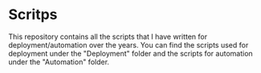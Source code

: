 # Scritps

This repository contains all the scripts that I have written for deployment/automation over the years. You can find the scripts used for deployment under the "Deployment" folder and the scripts for automation under the "Automation" folder.